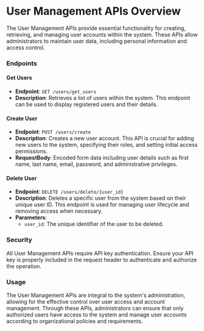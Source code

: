 # User Management APIs Overview

The User Management APIs provide essential functionality for creating, retrieving, and managing user accounts within the system. These APIs allow administrators to maintain user data, including personal information and access control.

### Endpoints

#### Get Users

* **Endpoint**: `GET /users/get_users`
* **Description**: Retrieves a list of users within the system. This endpoint can be used to display registered users and their details.

#### Create User

* **Endpoint**: `POST /users/create`
* **Description**: Creates a new user account. This API is crucial for adding new users to the system, specifying their roles, and setting initial access permissions.
* **RequestBody**: Encoded form data including user details such as first name, last name, email, password, and administrative privileges.

#### Delete User

* **Endpoint**: `DELETE /users/delete/{user_id}`
* **Description**: Deletes a specific user from the system based on their unique user ID. This endpoint is used for managing user lifecycle and removing access when necessary.
* **Parameters**:
  * `user_id`: The unique identifier of the user to be deleted.

### Security

All User Management APIs require API key authentication. Ensure your API key is properly included in the request header to authenticate and authorize the operation.

### Usage

The User Management APIs are integral to the system's administration, allowing for the effective control over user access and account management. Through these APIs, administrators can ensure that only authorized users have access to the system and manage user accounts according to organizational policies and requirements.
